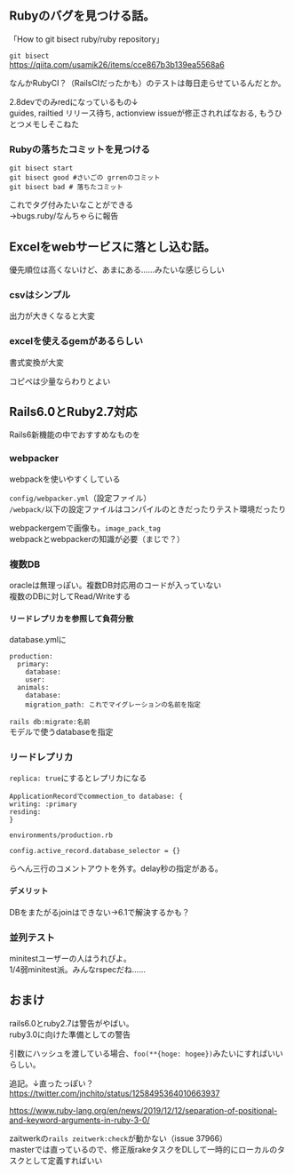 ## Rubyのバグを見つける話。
「How to git bisect ruby/ruby repository」

`git bisect`  
https://qiita.com/usamik26/items/cce867b3b139ea5568a6

なんかRubyCI？（RailsCIだったかも）のテストは毎日走らせているんだとか。  

2.8devでのみredになっているもの↓  
guides, railtied リリース待ち, actionview issueが修正されればなおる, もうひとつメモしそこねた 
 
### Rubyの落ちたコミットを見つける

```
git bisect start
git bisect good #さいごの grrenのコミット
git bisect bad # 落ちたコミット
```

これでタグ付みたいなことができる  
→bugs.ruby/なんちゃらに報告


## Excelをwebサービスに落とし込む話。
優先順位は高くないけど、あまにある……みたいな感じらしい

### csvはシンプル
出力が大きくなると大変

### excelを使えるgemがあるらしい
書式変換が大変

コピペは少量ならわりとよい

## Rails6.0とRuby2.7対応

Rails6新機能の中でおすすめなものを

### webpacker

webpackを使いやすくしている

`config/webpacker.yml`（設定ファイル）  
          `/webpack/`以下の設定ファイルはコンパイルのときだったりテスト環境だったり  
          
webpackergemで画像も。`image_pack_tag`  
webpackとwebpackerの知識が必要（まじで？）

### 複数DB

oracleは無理っぽい。複数DB対応用のコードが入っていない  
複数のDBに対してRead/Writeする  

#### リードレプリカを参照して負荷分散

database.ymlに

```
production:
  primary:
    database:
    user:
  animals:
    database:
    migration_path: これでマイグレーションの名前を指定
```

`rails db:migrate:名前`  
モデルで使うdatabaseを指定 

### リードレプリカ

`replica: true`にするとレプリカになる

```
ApplicationRecordでcommection_to database: {
writing: :primary
resding:
}
```

```
environments/production.rb

config.active_record.database_selector = {}
```

らへん三行のコメントアウトを外す。delay秒の指定がある。

#### デメリット
DBをまたがるjoinはできない→6.1で解決するかも？

### 並列テスト

minitestユーザーの人はうれぴよ。  
1/4弱minitest派。みんなrspecだね……

## おまけ

rails6.0とruby2.7は警告がやばい。  
ruby3.0に向けた準備としての警告

引数にハッシュを渡している場合、`foo(**{hoge: hogee})`みたいにすればいいらしい。

追記。↓直ったっぽい？
https://twitter.com/jnchito/status/1258495364010663937


https://www.ruby-lang.org/en/news/2019/12/12/separation-of-positional-and-keyword-arguments-in-ruby-3-0/

zaitwerkの`rails zeitwerk:check`が動かない（issue 37966）  
masterでは直っているので、修正版rakeタスクをDLして一時的にローカルのタスクとして定義すればいい

